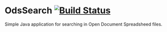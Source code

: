 # OdsSearch [![Build Status](https://travis-ci.org/PB138SearchingOpenDocument/OdsSearch.svg?branch=master)](https://travis-ci.org/PB138SearchingOpenDocument/OdsSearch)

Simple Java application for searching in Open Document Spreadsheed files.

